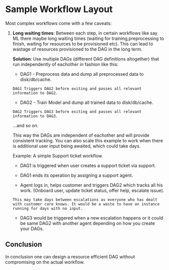 # Sample Workflow Layout

Most complex workflows come with a few caveats:

1) **Long waiting times**: Between each step, in certain workflows like say ML there maybe long waiting times (waiting for training,preprocessing to finish, waiting for resources to be provisioned etc). This can lead to wastage of resources provisioned to the DAG in the long term.

    **Solution**: Use multiple DAGs (different DAG definitions altogether) that run independently of eachother in fashion like this:

    - DAG1 - Preprocess data and dump all preprocessed data to disk/db/cache.

    `DAG1 Triggers DAG2 before exiting and passes all relevant information to DAG2.`

    - DAG2 - Train Model and dump all trained data to disk/db/cache.

    `DAG2 Triggers DAG3 before exiting and passes all relevant information to DAG3.`

    ...and so on.

    This way the DAGs are independent of eachother and will provide consistent tracking. You can also scale this example to work when there is additional user input being awaited, which could take days.

    Example: A simple Support ticket workflow.

    - DAG1 is triggered when user creates a support ticket via support.

    - DAG1 ends its operation by assigning a support agent.

    - Agent logs in, helps customer and triggers DAG2 which tracks all his work. (Onboard user, update ticket status, offer help, escalate issue).

    `This may take days between escalations as everyone who has dealt with customer care knows. It would be a waste to have an instance running for days with no input.`

    - DAG3 would be triggered when a new escalation happens or it could be same DAG2 with another agent depending on how you create your DAGs.


## Conclusion

In conclusion one can design a resource efficient DAG without compromising on the actual workflow.
